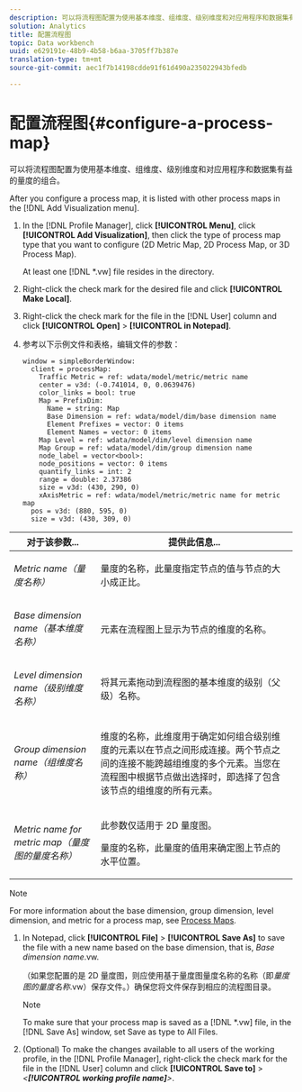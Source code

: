 ```yaml
---
description: 可以将流程图配置为使用基本维度、组维度、级别维度和对应用程序和数据集有益的量度的组合。
solution: Analytics
title: 配置流程图
topic: Data workbench
uuid: e629191e-48b9-4b58-b6aa-3705ff7b387e
translation-type: tm+mt
source-git-commit: aec1f7b14198cdde91f61d490a235022943bfedb

---
```



# 配置流程图{#configure-a-process-map}

可以将流程图配置为使用基本维度、组维度、级别维度和对应用程序和数据集有益的量度的组合。

After you configure a process map, it is listed with other process maps in the [!DNL Add Visualization menu].

1. In the [!DNL Profile Manager], click **[!UICONTROL Menu]**, click **[!UICONTROL Add Visualization]**, then click the type of process map type that you want to configure (2D Metric Map, 2D Process Map, or 3D Process Map).

   At least one [!DNL *.vw] file resides in the directory.

1. Right-click the check mark for the desired file and click **[!UICONTROL Make Local]**.
1. Right-click the check mark for the file in the [!DNL User] column and click **[!UICONTROL Open]** > **[!UICONTROL in Notepad]**.
1. 参考以下示例文件和表格，编辑文件的参数：

   ```
   window = simpleBorderWindow: 
     client = processMap: 
       Traffic Metric = ref: wdata/model/metric/metric name
       center = v3d: (-0.741014, 0, 0.0639476)
       color_links = bool: true
       Map = PrefixDim: 
         Name = string: Map
         Base Dimension = ref: wdata/model/dim/base dimension name
         Element Prefixes = vector: 0 items
         Element Names = vector: 0 items
       Map Level = ref: wdata/model/dim/level dimension name
       Map Group = ref: wdata/model/dim/group dimension name
       node_label = vector<bool>: 
       node_positions = vector: 0 items
       quantify_links = int: 2
       range = double: 2.37386
       size = v3d: (430, 290, 0)
       xAxisMetric = ref: wdata/model/metric/metric name for metric map
     pos = v3d: (880, 595, 0)
     size = v3d: (430, 309, 0)
   ```

<table id="table_3F072DB1B68746C49DF9332718982EBE"> 
 <thead> 
  <tr> 
   <th colname="col1" class="entry"> 对于该参数... </th> 
   <th colname="col2" class="entry"> 提供此信息... </th> 
  </tr> 
 </thead>
 <tbody> 
  <tr> 
   <td colname="col1"> <p><i>Metric name（量度名称）</i> </p> </td> 
   <td colname="col2"> <p>量度的名称，此量度指定节点的值与节点的大小成正比。 </p> </td> 
  </tr> 
  <tr> 
   <td colname="col1"> <p><i>Base dimension name（基本维度名称）</i> </p> </td> 
   <td colname="col2"> <p>元素在流程图上显示为节点的维度的名称。 </p> </td> 
  </tr> 
  <tr> 
   <td colname="col1"> <p><i>Level dimension name（级别维度名称）</i> </p> </td> 
   <td colname="col2"> <p>将其元素拖动到流程图的基本维度的级别（父级）名称。 </p> </td> 
  </tr> 
  <tr> 
   <td colname="col1"> <p><i>Group dimension name（组维度名称）</i> </p> </td> 
   <td colname="col2"> <p>维度的名称，此维度用于确定如何组合级别维度的元素以在节点之间形成连接。两个节点之间的连接不能跨越组维度的多个元素。当您在流程图中根据节点做出选择时，即选择了包含该节点的组维度的所有元素。 </p> </td> 
  </tr> 
  <tr> 
   <td colname="col1"> <p><i>Metric name for metric map（量度图的量度名称）</i> </p> </td> 
   <td colname="col2"> <p>此参数仅适用于 2D 量度图。 </p> <p>量度的名称，此量度的值用来确定图上节点的水平位置。 </p> </td> 
  </tr> 
 </tbody> 
</table>

>[!NOTE]
>
>For more information about the base dimension, group dimension, level dimension, and metric for a process map, see [Process Maps](../../../home/c-get-started/c-analysis-vis/c-proc-maps/c-proc-maps.md#concept-880aee224404429785b733a4e80d275e).

1. In Notepad, click **[!UICONTROL File]** > **[!UICONTROL Save As]** to save the file with a new name based on the base dimension, that is, *Base dimension name*.vw.

   （如果您配置的是 2D 量度图，则应使用基于量度图量度名称的名称（即&#x200B;*量度图的量度名称*.vw）保存文件。）确保您将文件保存到相应的流程图目录。

   >[!NOTE]
   >
   >To make sure that your process map is saved as a [!DNL *.vw] file, in the [!DNL Save As] window, set Save as type to All Files.

1. (Optional) To make the changes available to all users of the working profile, in the [!DNL Profile Manager], right-click the check mark for the file in the [!DNL User] column and click **[!UICONTROL Save to]** > *&lt;**[!UICONTROL working profile name]**>*.
